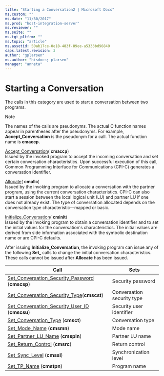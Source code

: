```yaml
---
title: "Starting a Conversation2 | Microsoft Docs"
ms.custom: ""
ms.date: "11/30/2017"
ms.prod: "host-integration-server"
ms.reviewer: ""
ms.suite: ""
ms.tgt_pltfrm: ""
ms.topic: "article"
ms.assetid: 50ab17ce-0e18-483f-89ee-a5333bd96840
caps.latest.revision: 3
author: "gplarsen"
ms.author: "hisdocs; plarsen"
manager: "anneta"
---
```

# Starting a Conversation
The calls in this category are used to start a conversation between two programs.  
  
> [!NOTE]
>  The names of the calls are pseudonyms. The actual C function names appear in parentheses after the pseudonyms. For example, **Accept_Conversation** is the pseudonym for a call. The actual function name is **cmaccp**.  
  
 [Accept_Conversation](./accept-conversation-cpi-c-2.md)( **cmaccp**)  
 Issued by the invoked program to accept the incoming conversation and set certain conversation characteristics. Upon successful execution of this call, Common Programming Interface for Communications (CPI-C) generates a conversation identifier.  
  
 [Allocate](./allocate-cpi-c-2.md)( **cmallc**)  
 Issued by the invoking program to allocate a conversation with the partner program, using the current conversation characteristics. CPI-C can also start a session between the local logical unit (LU) and partner LU if one does not already exist. The type of conversation allocated depends on the conversation type characteristic—mapped or basic.  
  
 [Initialize_Conversation](./initialize-conversation-cpi-c-1.md)( **cminit**)  
 Issued by the invoking program to obtain a conversation identifier and to set the initial values for the conversation's characteristics. The initial values are derived from side information associated with the symbolic destination name or are CPI-C defaults.  
  
 After issuing **Initialize_Conversation**, the invoking program can issue any of the following **Set_** calls to change the initial conversation characteristics. These calls cannot be issued after **Allocate** has been issued.  
  
|Call|Sets|  
|----------|----------|  
|[Set_Conversation_Security_Password](./set-conversation-security-password-cpi-c-1.md) (**cmscsp**)|Security password|  
|[Set_Conversation_Security_Type](./set-conversation-security-type-cpi-c-1.md)(**cmscst**)|Conversation security type|  
|[Set_Conversation_Security_User_ID](./set-conversation-security-user-id-cpi-c-1.md) (**cmscsu**)|Security user identifier|  
|[Set_Conversation_Type](./set-conversation-type-cpi-c-1.md) (**cmsct**)|Conversation type|  
|[Set_Mode_Name](./set-mode-name-cpi-c-2.md) (**cmsmn**)|Mode name|  
|[Set_Partner_LU_Name](./set-partner-lu-name-cpi-c-2.md) (**cmspln**)|Partner LU name|  
|[Set_Return_Control](./set-return-control-cpi-c-2.md) (**cmsrc**)|Return control|  
|[Set_Sync_Level](./set-sync-level-cpi-c-1.md) (**cmssl**)|Synchronization level|  
|[Set_TP_Name](./set-tp-name-cpi-c-1.md) (**cmstpn**)|Program name|